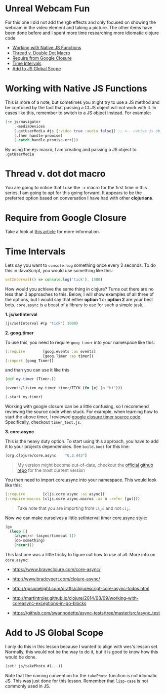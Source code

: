 # Unreal Webcam Fun

For this one I did not add the rgb effects and only focused on showing the webcam in the video element and taking a picture.  The other items have been done before and I spent more time researching more idiomatic clojure code

* [Working with Native JS Functions](#working-with-native-js-functions)
* [Thread v. Double Dot Macro](#thread-v.-dot-dot-macro)
* [Require from Google Closure](#require-from-google-closure)
* [Time Intervals](#time-intervals)
* [Add to JS Global Scope](#add-to-js-global-scope)

# Working with Native JS Functions

This is more of a note, but sometimes you might try to use a JS method and be confused by the fact that passing a CLJS object will not work with it.  In cases like this, remember to switch to a JS object instead.  For example:

```clojure
(-> js/navigator
    .-mediaDevices
    (.getUserMedia #js {:video true :audio false}) ;; <-- native js object
    (.then handle-promise)
    (.catch handle-promise-err)))
```

By using the `#js` macro, I am creating and passing a JS object to `.getUserMedia`


# Thread v. dot dot macro

You are going to notice that I use the `->` macro for the first time in this series.  I am going to opt for this going forward.  It appears to be the preferred option based on conversation I have had with other **clojurians**.


# Require from Google Closure

Take a look at [this article](https://www.martinklepsch.org/posts/requiring-closure-namespaces.html) for more information.


# Time Intervals

Lets say you want to `console.log` something once every 2 seconds.  To do this in JavaScript, you would use something like this:

```javascript
setInterval(() => console.log('tick'), 1000)
```

How would you achieve the same thing in clojure?  Turns out there are no less than 3 approaches to this.  Below, I will show examples of all three of the options, but I would say that either **option 1** or **option 2** are your best bets.  `core.async` is a beast of a library to use for such a simple task.


**1.  js/setInterval**

```clojure
(js/setInterval #(p "tick") 1000)
```

**2.  goog.timer**

To use this, you need to require `goog timer` into your namespace like this:

```clojure
(:require        [goog.events :as events]
                 [goog.Timer :as timer])
(:import [goog Timer])
```

and than you can use it like this

```clojure
(def my-timer (Timer.))

(events/listen my-timer timer/TICK (fn [e] (p "hi")))

(.start my-timer)
```

Working with google closure can be a little confusing, so I recommend reviewing the source code when stuck.  For example, when learning how to start the above timer, I reviewed [google closure timer source code](https://github.com/google/closure-library/tree/master/closure/goog/timer).  Specifically, checkout `timer_test.js`.


**3.  core.async**

This is the heavy duty option.  To start using this approach, you have to add it to your projects dependencies.  See `build.boot` for this line:

```clojure
[org.clojure/core.async    "0.3.443"]
```

> My version might become out-of-date, checkout the [official github repo](https://github.com/clojure/core.async) for the most current version

You then need to import core.async into your namespace. This would look like this:

```clojure
(:require        [cljs.core.async :as async])
(:require-macros [cljs.core.async.macros :as m :refer [go]]))
```

> Take note that you are importing from `cljs` and not `clj`.

Now we can make ourselves a little setInterval timer core.async style:

```clojure
(go
  (loop []
    (async/<! (async/timeout 1))
    (do-something)
    (recur)))
```

This last one was a little tricky to figure out how to use at all.  More info on `core.async`:

* https://www.braveclojure.com/core-async/

* http://www.bradcypert.com/clojure-async/

* http://rigsomelight.com/drafts/clojurescript-core-async-todos.html

* http://martintrojer.github.io/clojure/2014/03/09/working-with-coreasync-exceptions-in-go-blocks

* https://github.com/swannodette/async-tests/tree/master/src/async_test


# Add to JS Global Scope

I only do this in this lesson because I wanted to align with wes's lesson set.  Normally, this would not be the way to do it, but it is good to know how this would be done.

```clojure
(set! js/takePhoto #(...))
```

Note that the naming convention for the `takePhoto` function is not idiomatic JS.  This was just done for this lesson.  Remember that `lisp-case` is not commonly used in JS.
